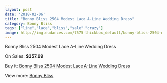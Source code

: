 ```yaml
---
layout: post
date: '2018-02-06'
title: "Bonny Bliss 2504 Modest Lace A-Line Wedding Dress"
category: Bonny Bliss
tags: ["line","lace","bliss","sale","crazy"]
image: http://img.eudances.com/7575-thickbox_default/bonny-bliss-2504-modest-lace-a-line-wedding-dress.jpg
---
```

Bonny Bliss 2504 Modest Lace A-Line Wedding Dress

On Sales: **$357.99**
<a href="https://www.eudances.com/en/bonny-bliss/2684-bonny-bliss-2504-modest-lace-a-line-wedding-dress.html"><amp-img layout="responsive" width="600" height="600" src="//img.eudances.com/7575-thickbox_default/bonny-bliss-2504-modest-lace-a-line-wedding-dress.jpg" alt="Bonny Bliss 2504 Modest Lace A-Line Wedding Dress 0" /></a>
<a href="https://www.eudances.com/en/bonny-bliss/2684-bonny-bliss-2504-modest-lace-a-line-wedding-dress.html"><amp-img layout="responsive" width="600" height="600" src="//img.eudances.com/7577-thickbox_default/bonny-bliss-2504-modest-lace-a-line-wedding-dress.jpg" alt="Bonny Bliss 2504 Modest Lace A-Line Wedding Dress 1" /></a>
<a href="https://www.eudances.com/en/bonny-bliss/2684-bonny-bliss-2504-modest-lace-a-line-wedding-dress.html"><amp-img layout="responsive" width="600" height="600" src="//img.eudances.com/7576-thickbox_default/bonny-bliss-2504-modest-lace-a-line-wedding-dress.jpg" alt="Bonny Bliss 2504 Modest Lace A-Line Wedding Dress 2" /></a>

Buy it: [Bonny Bliss 2504 Modest Lace A-Line Wedding Dress](https://www.eudances.com/en/bonny-bliss/2684-bonny-bliss-2504-modest-lace-a-line-wedding-dress.html "Bonny Bliss 2504 Modest Lace A-Line Wedding Dress")

View more: [Bonny Bliss](https://www.eudances.com/en/40-bonny-bliss "Bonny Bliss")